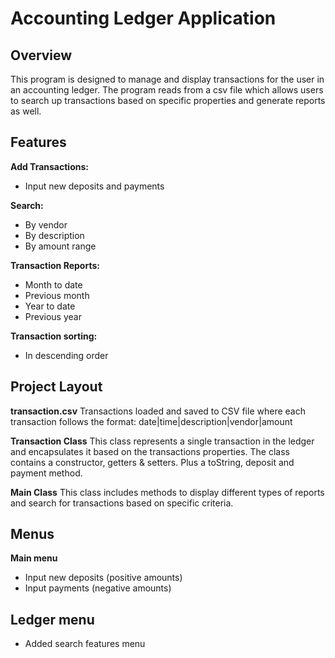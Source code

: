 # Accounting Ledger Application 

## Overview 
This program is designed to manage and display transactions for the user in an accounting ledger. The program reads from a csv file which allows users to search up transactions based on specific properties and generate reports as well.

## Features
**Add Transactions:**
- Input new deposits and payments

**Search:**
- By vendor
- By description
- By amount range

**Transaction Reports:**
- Month to date 
- Previous month 
- Year to date
- Previous year

**Transaction sorting:**
- In descending order

## Project Layout
**transaction.csv**
Transactions loaded and saved to CSV file where each transaction follows the format: date|time|description|vendor|amount

**Transaction Class**
This class represents a single transaction in the ledger and encapsulates it based on the transactions properties. The class contains a constructor, getters & setters. Plus a toString, deposit and payment method. 

**Main Class**
This class includes methods to display different types of reports and search for transactions based on specific criteria.

## Menus
**Main menu**
- Input new deposits (positive amounts)
- Input payments (negative amounts)

**Ledger menu**
-

- Added search features menu

